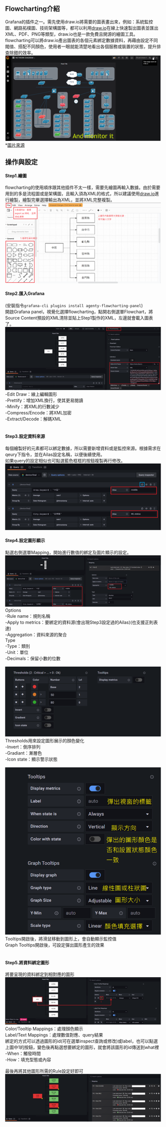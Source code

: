 ## Flowcharting介紹
Grafana的插件之一。需先使用draw.io將需要的圖表畫出來，例如：系統監控圖、網路拓樸圖、技術架構圖等，都可以利用[draw.io](https://app.diagrams.net/)在線上快速製出圖表並匯出XML、PDF、PNG等類型，draw.io也是一款免費且開源的繪圖工具。<br>
flowcharting可以將draw.io產出圖表的各個元素綁定數據資料，再藉由設定不同閥值、搭配不同顏色，使用者一眼就能清楚地看出各個服務或裝置的狀態，提升排查除錯的效率。<br> 
![image](https://github.com/hsiaotingg/ELKG/blob/Grafana-plugins/flowcharting/example.png)
*[圖片來源](https://grafana.com/grafana/plugins/agenty-flowcharting-panel/*)

## 操作與設定
#### Step1.繪圖
flowcharting的使用順序跟其他插件不太一樣，需要先繪圖再輸入數據。由於需要用到的多是流程圖或是架構圖，且輸入須為XML的格式，所以建議使用[draw.io](https://app.diagrams.net/)進行繪製，繪製完畢選擇輸出為XML，並將XML完整複製。
![image](https://github.com/hsiaotingg/ELKG/blob/Grafana-plugins/flowcharting/drawio.png)

#### Step2.匯入Grafana
(安裝指令```grafana-cli plugins install agenty-flowcharting-panel```)<br>
開啟Grafana panel，視覺化選擇flowcharting，點開右側選單Flowchart，將Source Content預設的XML清除並貼上Step1製作的XML，左邊就會載入圖表了。<br>
![image](https://github.com/hsiaotingg/ELKG/blob/Grafana-plugins/flowcharting/basic%20setting.png)
-Edit Draw：線上編輯圖形<br>
-Prettify：增加XML換行，使其更易閱讀<br>
-Minify：將XML的行數減少<br>
-Compress/Encode：將XML加密<br>
-Extract/Decode：解碼XML<br>
<br>
#### Step3.設定資料來源
每個繪製好的元素都可以綁定數據，所以需要新增資料或是監控來源。根據需求在qeury下指令，並在Ailas設定名稱，以便後續使用。<br>
如果query的設定相似也可點選藍色框框的按鈕複製再行修改。
![image](https://github.com/hsiaotingg/ELKG/blob/Grafana-plugins/flowcharting/source.png)
<br>
#### Step4.設定圖形顯示
點選右側選單Mapping，開始進行數值的綁定及圖片顯示的設定。<br>
![image](https://github.com/hsiaotingg/ELKG/blob/Grafana-plugins/flowcharting/setting-1.png)
Options<br>
-Rule name：規則名稱<br>
-Apply to metrics：要綁定的資料源(會出現Step3設定過的Ailas)(也支援正則表達)<br>
-Aggregation：資料來源的聚合<br>
Type<br>
-Type：類別<br>
-Unit：單位<br>
-Decimals：保留小數的位數<br>
<br>
![image](https://github.com/hsiaotingg/ELKG/blob/Grafana-plugins/flowcharting/setting-2.png)
Thresholds用來設定圖形展示的顏色變化<br>
-Invert：倒序排列<br>
-Gradiant：漸層色<br>
-Icon state：顯示警示狀態<br>
<br>
![image](https://github.com/hsiaotingg/ELKG/blob/Grafana-plugins/flowcharting/setting3.png)<br>
Tooltips開啟後，將滑鼠移動到圖形上，會自動顯示監控值<br>
Graph Tooltips開啟後，可設定彈出圖形產生的效果<br>
<br>
#### Step5.將資料綁定圖形
將要呈現的資料綁定到相對應的圖形
![image](https://github.com/hsiaotingg/ELKG/blob/Grafana-plugins/flowcharting/setting4.png)
Color/Tooltip Mappings：處理顏色顯示<br>
Label/Text Mappings：處理數值對應、query結果<br>
綁定的方式可以透過圖形的id(可在選單inspect查詢或修改)或label，也可以點選上圖中1的按鈕，變色後再點選想要綁定的圖形，就會將該圖形的id傳送到what裡<br>
-When：觸發時間<br>
-How：填充型態或內容<br>
<br>
最後再將其他圖形所需的Rule設定好即可
![image](https://github.com/hsiaotingg/ELKG/blob/Grafana-plugins/flowcharting/finall.png)
